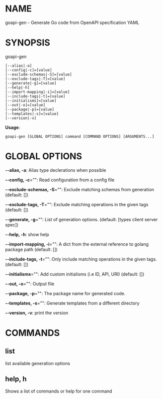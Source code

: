 # NAME

goapi-gen - Generate Go code from OpenAPI specification YAML

# SYNOPSIS

goapi-gen

```
[--alias|-a]
[--config|-c]=[value]
[--exclude-schemas|-S]=[value]
[--exclude-tags|-T]=[value]
[--generate|-g]=[value]
[--help|-h]
[--import-mapping|-i]=[value]
[--include-tags|-t]=[value]
[--initialisms]=[value]
[--out|-o]=[value]
[--package|-p]=[value]
[--templates|-s]=[value]
[--version|-v]
```

**Usage**:

```
goapi-gen [GLOBAL OPTIONS] command [COMMAND OPTIONS] [ARGUMENTS...]
```

# GLOBAL OPTIONS

**--alias, -a**: Alias type declerations when possible

**--config, -c**="": Read configuration from a config file

**--exclude-schemas, -S**="": Exclude matching schemas from generation (default: [])

**--exclude-tags, -T**="": Exclude matching operations in the given tags (default: [])

**--generate, -g**="": List of generation options. (default: [types client server spec])

**--help, -h**: show help

**--import-mapping, -i**="": A dict from the external reference to golang package path (default: [])

**--include-tags, -t**="": Only include matching operations in the given tags. (default: [])

**--initialisms**="": Add custom initialisms (i.e ID, API, URI) (default: [])

**--out, -o**="": Output file

**--package, -p**="": The package name for generated code.

**--templates, -s**="": Generate templates from a different directory

**--version, -v**: print the version


# COMMANDS

## list

list available generation options

## help, h

Shows a list of commands or help for one command

